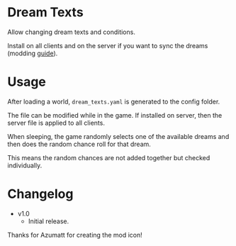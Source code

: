 # Dream Texts

Allow changing dream texts and conditions.

Install on all clients and on the server if you want to sync the dreams (modding [guide](https://youtu.be/L9ljm2eKLrk)).

# Usage

After loading a world, `dream_texts.yaml` is generated to the config folder.

The file can be modified while in the game. If installed on server, then the server file is applied to all clients.

When sleeping, the game randomly selects one of the available dreams and then does the random chance roll for that dream.

This means the random chances are not added together but checked individually.

# Changelog

- v1.0
	- Initial release.

Thanks for Azumatt for creating the mod icon!